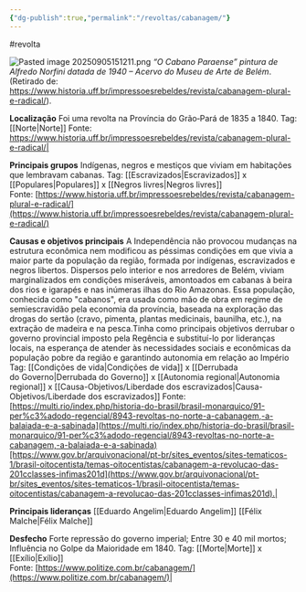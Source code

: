 ```yaml
---
{"dg-publish":true,"permalink":"/revoltas/cabanagem/"}
---
```


#revolta 

![Pasted image 20250905151211.png](/img/user/Pasted%20image%2020250905151211.png)
*“O Cabano Paraense” pintura de Alfredo Norfini datada de 1940 – Acervo do Museu de Arte de Belém*. (Retirado de: https://www.historia.uff.br/impressoesrebeldes/revista/cabanagem-plural-e-radical/).

**Localização**
Foi uma revolta na Província do Grão‑Pará de 1835 a 1840.
Tag: [[Norte\|Norte]]
Fonte: https://www.historia.uff.br/impressoesrebeldes/revista/cabanagem-plural-e-radical/|

**Principais grupos**
Indígenas, negros e mestiços que viviam em habitações que lembravam cabanas.
Tag: [[Escravizados\|Escravizados]] x [[Populares\|Populares]] x [[Negros livres\|Negros livres]]<br>Fonte: [https://www.historia.uff.br/impressoesrebeldes/revista/cabanagem-plural-e-radical/](https://www.historia.uff.br/impressoesrebeldes/revista/cabanagem-plural-e-radical/)

**Causas e objetivos principais** 
A Independência não provocou mudanças na estrutura econômica nem modificou as péssimas condições em que vivia a maior parte da população da região, formada por indígenas, escravizados e negros libertos. Dispersos pelo interior e nos arredores de Belém, viviam marginalizados em condições miseráveis, amontoados em cabanas à beira dos rios e igarapés e nas inúmeras ilhas do Rio Amazonas. Essa população, conhecida como "cabanos", era usada como mão de obra em regime de semiescravidão pela economia da província, baseada na exploração das drogas do sertão (cravo, pimenta, plantas medicinais, baunilha, etc.), na extração de madeira e na pesca.Tinha como principais objetivos derrubar o governo provincial imposto pela Regência e substituí-lo por lideranças locais, na esperança de atender às necessidades sociais e econômicas da população pobre da região e garantindo autonomia em relação ao Império
Tag: [[Condições de vida\|Condições de vida]] x [[Derrubada do Governo\|Derrubada do Governo]] x [[Autonomia regional\|Autonomia regional]] x [[Causa-Objetivos/Liberdade dos escravizados\|Causa-Objetivos/Liberdade dos escravizados]]
Fonte: [https://multi.rio/index.php/historia-do-brasil/brasil-monarquico/91-per%c3%adodo-regencial/8943-revoltas-no-norte-a-cabanagem,-a-balaiada-e-a-sabinada](https://multi.rio/index.php/historia-do-brasil/brasil-monarquico/91-per%c3%adodo-regencial/8943-revoltas-no-norte-a-cabanagem,-a-balaiada-e-a-sabinada)[https://www.gov.br/arquivonacional/pt-br/sites_eventos/sites-tematicos-1/brasil-oitocentista/temas-oitocentistas/cabanagem-a-revolucao-das-201cclasses-infimas201d](https://www.gov.br/arquivonacional/pt-br/sites_eventos/sites-tematicos-1/brasil-oitocentista/temas-oitocentistas/cabanagem-a-revolucao-das-201cclasses-infimas201d).|

**Principais lideranças**
[[Eduardo Angelim\|Eduardo Angelim]]
[[Félix Malche\|Félix Malche]]

**Desfecho**
Forte repressão do governo imperial; Entre 30 e 40 mil mortos; Influência no Golpe da Maioridade em 1840.
Tag: [[Morte\|Morte]] x [[Exílio\|Exílio]]<br>Fonte: [https://www.politize.com.br/cabanagem/](https://www.politize.com.br/cabanagem/)|